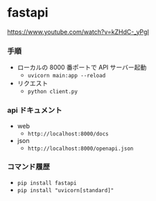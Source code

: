 # fastapi

https://www.youtube.com/watch?v=kZHdC-_yPgI

### 手順

- ローカルの 8000 番ポートで API サーバー起動
  - `uvicorn main:app --reload`
- リクエスト
  - `python client.py`

### api ドキュメント

- web
  - `http://localhost:8000/docs`
- json
  - `http://localhost:8000/openapi.json`

### コマンド履歴

- `pip install fastapi`
- `pip install "uvicorn[standard]"`
